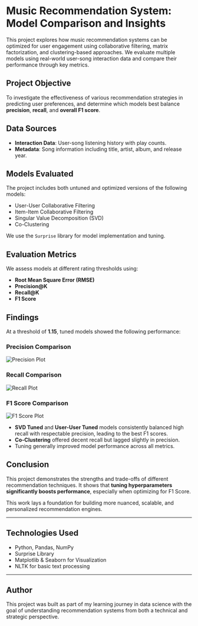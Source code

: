 # Music Recommendation System: Model Comparison and Insights

This project explores how music recommendation systems can be optimized for user engagement using collaborative filtering, matrix factorization, and clustering-based approaches. We evaluate multiple models using real-world user-song interaction data and compare their performance through key metrics.

## Project Objective

To investigate the effectiveness of various recommendation strategies in predicting user preferences, and determine which models best balance **precision**, **recall**, and **overall F1 score**.

## Data Sources

- **Interaction Data**: User-song listening history with play counts.
- **Metadata**: Song information including title, artist, album, and release year.

## Models Evaluated

The project includes both untuned and optimized versions of the following models:

- User-User Collaborative Filtering
- Item-Item Collaborative Filtering
- Singular Value Decomposition (SVD)
- Co-Clustering

We use the `Surprise` library for model implementation and tuning.

## Evaluation Metrics

We assess models at different rating thresholds using:
- **Root Mean Square Error (RMSE)**
- **Precision@K**
- **Recall@K**
- **F1 Score**

## Findings

At a threshold of **1.15**, tuned models showed the following performance:

### Precision Comparison

![Precision Plot](path/to/your/precision_plot.png)

### Recall Comparison

![Recall Plot](path/to/your/recall_plot.png)

### F1 Score Comparison

![F1 Score Plot](path/to/your/f1_score_plot.png)

- **SVD Tuned** and **User-User Tuned** models consistently balanced high recall with respectable precision, leading to the best F1 scores.
- **Co-Clustering** offered decent recall but lagged slightly in precision.
- Tuning generally improved model performance across all metrics.

## Conclusion

This project demonstrates the strengths and trade-offs of different recommendation techniques. It shows that **tuning hyperparameters significantly boosts performance**, especially when optimizing for F1 Score.

This work lays a foundation for building more nuanced, scalable, and personalized recommendation engines.

---

## Technologies Used

- Python, Pandas, NumPy
- Surprise Library
- Matplotlib & Seaborn for Visualization
- NLTK for basic text processing

---

## Author

This project was built as part of my learning journey in data science with the goal of understanding recommendation systems from both a technical and strategic perspective.
